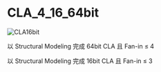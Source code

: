 # CLA_4_16_64bit

![CLA16bit](https://github.com/heysun0728/CLA_4_16_64bit/blob/master/16bitCLA.JPG)

以 Structural Modeling 完成 64bit CLA 且 Fan-in ≤ 4

以 Structural Modeling 完成 16bit CLA 且 Fan-in ≤ 3
